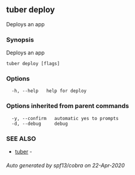 ## tuber deploy

Deploys an app

### Synopsis

Deploys an app

```
tuber deploy [flags]
```

### Options

```
  -h, --help   help for deploy
```

### Options inherited from parent commands

```
  -y, --confirm   automatic yes to prompts
  -d, --debug     debug
```

### SEE ALSO

* [tuber](tuber.md)	 - 

###### Auto generated by spf13/cobra on 22-Apr-2020
